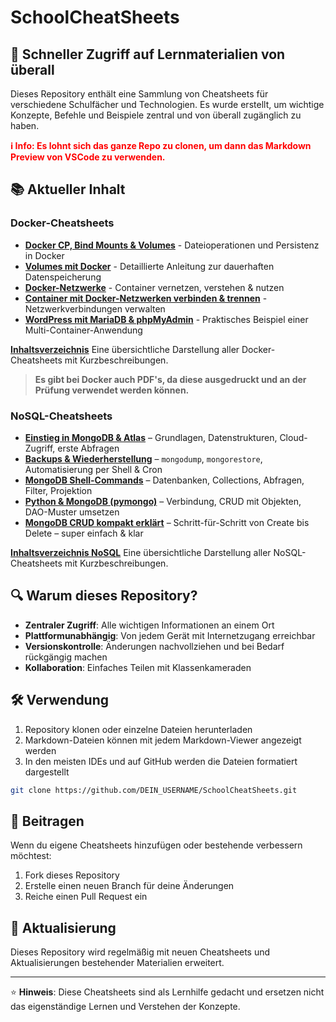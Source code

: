 # SchoolCheatSheets

## 🚀 Schneller Zugriff auf Lernmaterialien von überall

Dieses Repository enthält eine Sammlung von Cheatsheets für verschiedene Schulfächer und Technologien. Es wurde erstellt, um wichtige Konzepte, Befehle und Beispiele zentral und von überall zugänglich zu haben.

<div style="color: Red; font-weight: bold;">
ℹ️ Info: Es lohnt sich das ganze Repo zu clonen, um dann das Markdown Preview von VSCode zu verwenden.
</div>

## 📚 Aktueller Inhalt

### Docker-Cheatsheets
- **[Docker CP, Bind Mounts & Volumes](docker/Markdown/cp-mounts.md)** - Dateioperationen und Persistenz in Docker
- **[Volumes mit Docker](docker/Markdown/volume.md)** - Detaillierte Anleitung zur dauerhaften Datenspeicherung
- **[Docker-Netzwerke](docker/Markdown/network.md)** - Container vernetzen, verstehen & nutzen
- **[Container mit Docker-Netzwerken verbinden & trennen](docker/Markdown/bridge.md)** - Netzwerkverbindungen verwalten
- **[WordPress mit MariaDB & phpMyAdmin](docker/Markdown/WP-MariaDB-phpMyAdmin.md)** - Praktisches Beispiel einer Multi-Container-Anwendung

**[Inhaltsverzeichnis](docker/Markdown/A_Inhalt.md)**
Eine übersichtliche Darstellung aller Docker-Cheatsheets mit Kurzbeschreibungen.

>**Es gibt bei Docker auch PDF's, da diese ausgedruckt und an der Prüfung verwendet werden können.**

### NoSQL-Cheatsheets

- **[Einstieg in MongoDB & Atlas](NoSQL/Markdown/AA_Einstieg.md)** – Grundlagen, Datenstrukturen, Cloud-Zugriff, erste Abfragen
- **[Backups & Wiederherstellung](NoSQL/Markdown/B_Backup.md)** – `mongodump`, `mongorestore`, Automatisierung per Shell & Cron
- **[MongoDB Shell-Commands](NoSQL/Markdown/C_Shell.md)** – Datenbanken, Collections, Abfragen, Filter, Projektion
- **[Python & MongoDB (pymongo)](NoSQL/Markdown/D_Software.md)** – Verbindung, CRUD mit Objekten, DAO-Muster umsetzen
- **[MongoDB CRUD kompakt erklärt](NoSQL/Markdown/Z_CRUD.md)** – Schritt-für-Schritt von Create bis Delete – super einfach & klar

**[Inhaltsverzeichnis NoSQL](NoSQL/Markdown/A_Inhalt.md)**
Eine übersichtliche Darstellung aller NoSQL-Cheatsheets mit Kurzbeschreibungen.

## 🔍 Warum dieses Repository?

- **Zentraler Zugriff**: Alle wichtigen Informationen an einem Ort
- **Plattformunabhängig**: Von jedem Gerät mit Internetzugang erreichbar
- **Versionskontrolle**: Änderungen nachvollziehen und bei Bedarf rückgängig machen
- **Kollaboration**: Einfaches Teilen mit Klassenkameraden

## 🛠️ Verwendung

1. Repository klonen oder einzelne Dateien herunterladen
2. Markdown-Dateien können mit jedem Markdown-Viewer angezeigt werden
3. In den meisten IDEs und auf GitHub werden die Dateien formatiert dargestellt

```bash
git clone https://github.com/DEIN_USERNAME/SchoolCheatSheets.git
```

## 📝 Beitragen

Wenn du eigene Cheatsheets hinzufügen oder bestehende verbessern möchtest:

1. Fork dieses Repository
2. Erstelle einen neuen Branch für deine Änderungen
3. Reiche einen Pull Request ein

## 🔄 Aktualisierung

Dieses Repository wird regelmäßig mit neuen Cheatsheets und Aktualisierungen bestehender Materialien erweitert.

---

⭐ **Hinweis**: Diese Cheatsheets sind als Lernhilfe gedacht und ersetzen nicht das eigenständige Lernen und Verstehen der Konzepte.